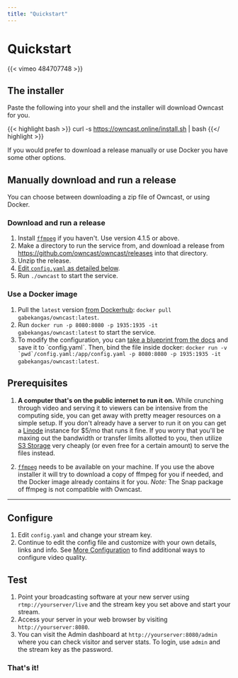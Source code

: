 ```yaml
---
title: "Quickstart"
---
```


# Quickstart

{{< vimeo 484707748 >}}

## The installer

Paste the following into your shell and the installer will download Owncast for you.

{{< highlight bash >}}
curl -s https://owncast.online/install.sh | bash
{{</ highlight >}}

If you would prefer to download a release manually or use Docker you have some other options.

## Manually download and run a release

You can choose between downloading a zip file of Owncast, or using Docker.

### Download and run a release

1. Install [`ffmpeg`](https://ffmpeg.org/download.html) if you haven't.  Use version 4.1.5 or above.
1. Make a directory to run the service from, and download a release from https://github.com/owncast/owncast/releases into that directory.
1. Unzip the release.
1. [Edit `config.yaml` as detailed below](#configure).
1. Run `./owncast` to start the service.


### Use a Docker image

1. Pull the `latest` version [from Dockerhub](https://hub.docker.com/r/gabekangas/owncast/tags): `docker pull gabekangas/owncast:latest`.
1. Run `docker run -p 8080:8080 -p 1935:1935 -it gabekangas/owncast:latest` to start the service.
1. To modify the configuration, you can [take a blueprint from the docs](/docs/configuration/#full-example) and save it to ˋconfig.yamlˋ. Then, bind the file inside docker: ``docker run -v `pwd`/config.yaml:/app/config.yaml -p 8080:8080 -p 1935:1935 -it gabekangas/owncast:latest``.


## Prerequisites

1. **A computer that's on the public internet to run it on.**  While crunching through video and serving it to viewers can be intensive from the computing side, you can get away with pretty meager resources on a simple setup.  If you don't already have a server to run it on you can get a [Linode](https://www.linode.com/products/nanodes/) instance for $5/mo that runs it fine.  If you worry that you'll be maxing out the bandwidth or transfer limits allotted to you, then utilize [S3 Storage](/docs/s3) very cheaply (or even free for a certain amount) to serve the files instead.

1. [`ffmpeg`](https://ffmpeg.org/download.html) needs to be available on your machine.  If you use the above installer it will try to download a copy of ffmpeg for you if needed, and the Docker image already contains it for you.  _Note:_ The Snap package of ffmpeg is not compatible with Owncast.


---

## Configure

1. Edit `config.yaml` and change your stream key.
1. Continue to edit the config file and customize with your own details, links and info.  See [More Configuration](/docs/configuration/) to find additional ways to configure video quality.

## Test
1. Point your broadcasting software at your new server using `rtmp://yourserver/live` and the stream key you set above and start your stream.
1. Access your server in your web browser by visiting `http://yourserver:8080`.
1. You can visit the Admin dashboard at `http://yourserver:8080/admin` where you can check visitor and server stats. To login, use `admin` and the stream key as the password.


### That's it!
